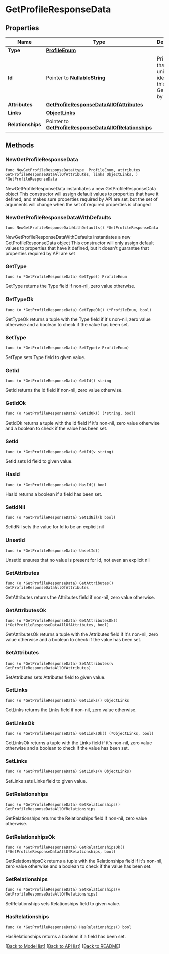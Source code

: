 # GetProfileResponseData

## Properties

Name | Type | Description | Notes
------------ | ------------- | ------------- | -------------
**Type** | [**ProfileEnum**](ProfileEnum.md) |  | 
**Id** | Pointer to **NullableString** | Primary key that uniquely identifies this profile. Generated by Klaviyo. | [optional] 
**Attributes** | [**GetProfileResponseDataAllOfAttributes**](GetProfileResponseDataAllOfAttributes.md) |  | 
**Links** | [**ObjectLinks**](ObjectLinks.md) |  | 
**Relationships** | Pointer to [**GetProfileResponseDataAllOfRelationships**](GetProfileResponseDataAllOfRelationships.md) |  | [optional] 

## Methods

### NewGetProfileResponseData

`func NewGetProfileResponseData(type_ ProfileEnum, attributes GetProfileResponseDataAllOfAttributes, links ObjectLinks, ) *GetProfileResponseData`

NewGetProfileResponseData instantiates a new GetProfileResponseData object
This constructor will assign default values to properties that have it defined,
and makes sure properties required by API are set, but the set of arguments
will change when the set of required properties is changed

### NewGetProfileResponseDataWithDefaults

`func NewGetProfileResponseDataWithDefaults() *GetProfileResponseData`

NewGetProfileResponseDataWithDefaults instantiates a new GetProfileResponseData object
This constructor will only assign default values to properties that have it defined,
but it doesn't guarantee that properties required by API are set

### GetType

`func (o *GetProfileResponseData) GetType() ProfileEnum`

GetType returns the Type field if non-nil, zero value otherwise.

### GetTypeOk

`func (o *GetProfileResponseData) GetTypeOk() (*ProfileEnum, bool)`

GetTypeOk returns a tuple with the Type field if it's non-nil, zero value otherwise
and a boolean to check if the value has been set.

### SetType

`func (o *GetProfileResponseData) SetType(v ProfileEnum)`

SetType sets Type field to given value.


### GetId

`func (o *GetProfileResponseData) GetId() string`

GetId returns the Id field if non-nil, zero value otherwise.

### GetIdOk

`func (o *GetProfileResponseData) GetIdOk() (*string, bool)`

GetIdOk returns a tuple with the Id field if it's non-nil, zero value otherwise
and a boolean to check if the value has been set.

### SetId

`func (o *GetProfileResponseData) SetId(v string)`

SetId sets Id field to given value.

### HasId

`func (o *GetProfileResponseData) HasId() bool`

HasId returns a boolean if a field has been set.

### SetIdNil

`func (o *GetProfileResponseData) SetIdNil(b bool)`

 SetIdNil sets the value for Id to be an explicit nil

### UnsetId
`func (o *GetProfileResponseData) UnsetId()`

UnsetId ensures that no value is present for Id, not even an explicit nil
### GetAttributes

`func (o *GetProfileResponseData) GetAttributes() GetProfileResponseDataAllOfAttributes`

GetAttributes returns the Attributes field if non-nil, zero value otherwise.

### GetAttributesOk

`func (o *GetProfileResponseData) GetAttributesOk() (*GetProfileResponseDataAllOfAttributes, bool)`

GetAttributesOk returns a tuple with the Attributes field if it's non-nil, zero value otherwise
and a boolean to check if the value has been set.

### SetAttributes

`func (o *GetProfileResponseData) SetAttributes(v GetProfileResponseDataAllOfAttributes)`

SetAttributes sets Attributes field to given value.


### GetLinks

`func (o *GetProfileResponseData) GetLinks() ObjectLinks`

GetLinks returns the Links field if non-nil, zero value otherwise.

### GetLinksOk

`func (o *GetProfileResponseData) GetLinksOk() (*ObjectLinks, bool)`

GetLinksOk returns a tuple with the Links field if it's non-nil, zero value otherwise
and a boolean to check if the value has been set.

### SetLinks

`func (o *GetProfileResponseData) SetLinks(v ObjectLinks)`

SetLinks sets Links field to given value.


### GetRelationships

`func (o *GetProfileResponseData) GetRelationships() GetProfileResponseDataAllOfRelationships`

GetRelationships returns the Relationships field if non-nil, zero value otherwise.

### GetRelationshipsOk

`func (o *GetProfileResponseData) GetRelationshipsOk() (*GetProfileResponseDataAllOfRelationships, bool)`

GetRelationshipsOk returns a tuple with the Relationships field if it's non-nil, zero value otherwise
and a boolean to check if the value has been set.

### SetRelationships

`func (o *GetProfileResponseData) SetRelationships(v GetProfileResponseDataAllOfRelationships)`

SetRelationships sets Relationships field to given value.

### HasRelationships

`func (o *GetProfileResponseData) HasRelationships() bool`

HasRelationships returns a boolean if a field has been set.


[[Back to Model list]](../README.md#documentation-for-models) [[Back to API list]](../README.md#documentation-for-api-endpoints) [[Back to README]](../README.md)


